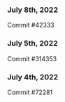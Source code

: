 ### July 8th, 2022

Commit #42333

### July 5th, 2022

Commit #314353


### July 4th, 2022

Commit #72281
